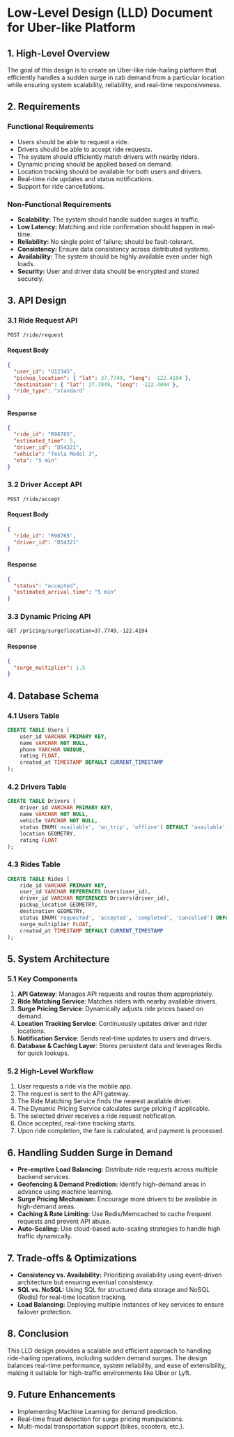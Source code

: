 # Low-Level Design (LLD) Document for Uber-like Platform

## 1. High-Level Overview

The goal of this design is to create an Uber-like ride-hailing platform that efficiently handles a sudden surge in cab demand from a particular location while ensuring system scalability, reliability, and real-time responsiveness.

## 2. Requirements

### Functional Requirements

- Users should be able to request a ride.
- Drivers should be able to accept ride requests.
- The system should efficiently match drivers with nearby riders.
- Dynamic pricing should be applied based on demand.
- Location tracking should be available for both users and drivers.
- Real-time ride updates and status notifications.
- Support for ride cancellations.

### Non-Functional Requirements

- **Scalability:** The system should handle sudden surges in traffic.
- **Low Latency:** Matching and ride confirmation should happen in real-time.
- **Reliability:** No single point of failure; should be fault-tolerant.
- **Consistency:** Ensure data consistency across distributed systems.
- **Availability:** The system should be highly available even under high loads.
- **Security:** User and driver data should be encrypted and stored securely.

## 3. API Design

### 3.1 Ride Request API

```http
POST /ride/request
```

#### Request Body

```json
{
  "user_id": "U12345",
  "pickup_location": { "lat": 37.7749, "long": -122.4194 },
  "destination": { "lat": 37.7849, "long": -122.4094 },
  "ride_type": "standard"
}
```

#### Response

```json
{
  "ride_id": "R98765",
  "estimated_time": 5,
  "driver_id": "D54321",
  "vehicle": "Tesla Model 3",
  "eta": "5 min"
}
```

### 3.2 Driver Accept API

```http
POST /ride/accept
```

#### Request Body

```json
{
  "ride_id": "R98765",
  "driver_id": "D54321"
}
```

#### Response

```json
{
  "status": "accepted",
  "estimated_arrival_time": "5 min"
}
```

### 3.3 Dynamic Pricing API

```http
GET /pricing/surge?location=37.7749,-122.4194
```

#### Response

```json
{
  "surge_multiplier": 1.5
}
```

## 4. Database Schema

### 4.1 Users Table

```sql
CREATE TABLE Users (
    user_id VARCHAR PRIMARY KEY,
    name VARCHAR NOT NULL,
    phone VARCHAR UNIQUE,
    rating FLOAT,
    created_at TIMESTAMP DEFAULT CURRENT_TIMESTAMP
);
```

### 4.2 Drivers Table

```sql
CREATE TABLE Drivers (
    driver_id VARCHAR PRIMARY KEY,
    name VARCHAR NOT NULL,
    vehicle VARCHAR NOT NULL,
    status ENUM('available', 'on_trip', 'offline') DEFAULT 'available',
    location GEOMETRY,
    rating FLOAT
);
```

### 4.3 Rides Table

```sql
CREATE TABLE Rides (
    ride_id VARCHAR PRIMARY KEY,
    user_id VARCHAR REFERENCES Users(user_id),
    driver_id VARCHAR REFERENCES Drivers(driver_id),
    pickup_location GEOMETRY,
    destination GEOMETRY,
    status ENUM('requested', 'accepted', 'completed', 'cancelled') DEFAULT 'requested',
    surge_multiplier FLOAT,
    created_at TIMESTAMP DEFAULT CURRENT_TIMESTAMP
);
```

## 5. System Architecture

### 5.1 Key Components

1. **API Gateway**: Manages API requests and routes them appropriately.
2. **Ride Matching Service**: Matches riders with nearby available drivers.
3. **Surge Pricing Service**: Dynamically adjusts ride prices based on demand.
4. **Location Tracking Service**: Continuously updates driver and rider locations.
5. **Notification Service**: Sends real-time updates to users and drivers.
6. **Database & Caching Layer**: Stores persistent data and leverages Redis for quick lookups.

### 5.2 High-Level Workflow

1. User requests a ride via the mobile app.
2. The request is sent to the API gateway.
3. The Ride Matching Service finds the nearest available driver.
4. The Dynamic Pricing Service calculates surge pricing if applicable.
5. The selected driver receives a ride request notification.
6. Once accepted, real-time tracking starts.
7. Upon ride completion, the fare is calculated, and payment is processed.

## 6. Handling Sudden Surge in Demand

- **Pre-emptive Load Balancing:** Distribute ride requests across multiple backend services.
- **Geofencing & Demand Prediction:** Identify high-demand areas in advance using machine learning.
- **Surge Pricing Mechanism:** Encourage more drivers to be available in high-demand areas.
- **Caching & Rate Limiting:** Use Redis/Memcached to cache frequent requests and prevent API abuse.
- **Auto-Scaling:** Use cloud-based auto-scaling strategies to handle high traffic dynamically.

## 7. Trade-offs & Optimizations

- **Consistency vs. Availability:** Prioritizing availability using event-driven architecture but ensuring eventual consistency.
- **SQL vs. NoSQL:** Using SQL for structured data storage and NoSQL (Redis) for real-time location tracking.
- **Load Balancing:** Deploying multiple instances of key services to ensure failover protection.

## 8. Conclusion

This LLD design provides a scalable and efficient approach to handling ride-hailing operations, including sudden demand surges. The design balances real-time performance, system reliability, and ease of extensibility, making it suitable for high-traffic environments like Uber or Lyft.

## 9. Future Enhancements

- Implementing Machine Learning for demand prediction.
- Real-time fraud detection for surge pricing manipulations.
- Multi-modal transportation support (bikes, scooters, etc.).
